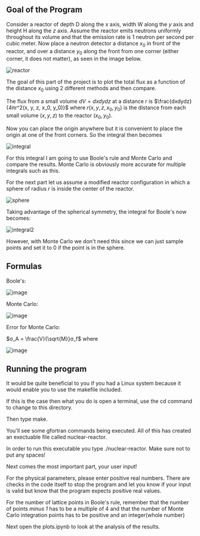 ## Goal of the Program

Consider a reactor of depth D along the $x$ axis, width W along the $y$ axis and height H along the $z$ axis. Assume the reactor emits neutrons uniformly throughout its volume and that the emission rate is 1 neutron per second per cubic meter. Now place a neutron detector a distance $x_0$ in front of the reactor, and over a distance $y_0$ along the front from one corner (either corner, it does not matter), as seen in the image below. 

![reactor](https://user-images.githubusercontent.com/89489977/210156596-133cc5f8-d3ef-4521-a14a-e7723ad9447e.png)

The goal of this part of the project is to plot the total flux as a function of the distance $x_0$ using 2 different methods and then compare. 

The flux from a small volume $dV = dxdydz$ at a distance r is $\frac{dxdydz}{4πr^2(x, y, z, x_0, y_0)}$ where $r(x, y, z, x_0, y_0)$ is the distance 
from each small volume $(x, y, z)$ to the reactor $(x_0, y_0)$. 

Now you can place the origin anywhere but it is convenient to place the origin at one of the front corners. So the integral then becomes 

![integral](https://user-images.githubusercontent.com/89489977/210156753-3a17f425-81bd-414e-a552-4d2c3c796b6e.PNG)

For this integral I am going to use Boole's rule and Monte Carlo and compare the results. Monte Carlo is obviously more 
accurate for multiple integrals such as this.  

For the next part let us assume a modified reactor configuration in which a sphere of radius $r$ is inside the center of the reactor. 

![sphere](https://user-images.githubusercontent.com/89489977/210156870-a94d8237-a18a-4ab5-b05c-b9924f850cb9.png) 

Taking advantage of the spherical symmetry, the integral for Boole's now becomes: 

![integral2](https://user-images.githubusercontent.com/89489977/210156893-be812c03-7a5e-468c-a759-afa32d142018.PNG)

However, with Monte Carlo we don't need this since we can just sample points and set it to 0 if the point is in the sphere. 

## Formulas 
 Boole's: 
  
  ![image](https://user-images.githubusercontent.com/89489977/210156928-1e9800e5-4ac8-4272-baa1-170196af9541.png) 
  
 Monte Carlo: 
 
  ![image](https://user-images.githubusercontent.com/89489977/210156944-81fa9a9c-f526-4ecf-998f-20ef4c96e51c.png)

Error for Monte Carlo: 

 $σ_A = \frac{V}{\sqrt{M}}σ_f$ 
 where 
 
 ![image](https://user-images.githubusercontent.com/89489977/210156977-36c55f5a-a4df-4495-8595-8a0538f72774.png)

## Running the program 

It would be quite beneficial to you if you had a Linux system because it would enable you to use the makefile included. 

If this is the case then what you do is open a terminal, use the cd command to change to this directory. 

Then type make. 

You'll see some gfortran commands being executed. All of this has created an exectuable file called nuclear-reactor. 

In order to run this executable you type ./nuclear-reactor. Make sure not to put any spaces! 

Next comes the most important part, your user input! 

For the physical parameters, please enter positive real numbers. There are checks in the code itself 
to stop the program and let you know if your input is valid but know that the program expects positive 
real values. 

For the number of lattice points in Boole's rule, remember that the number of points _minus 1_ has to be 
a multiple of 4 and that the number of Monte Carlo integration points has to be positive and an integer(whole number)

Next open the plots.ipynb to look at the analysis of the results. 
